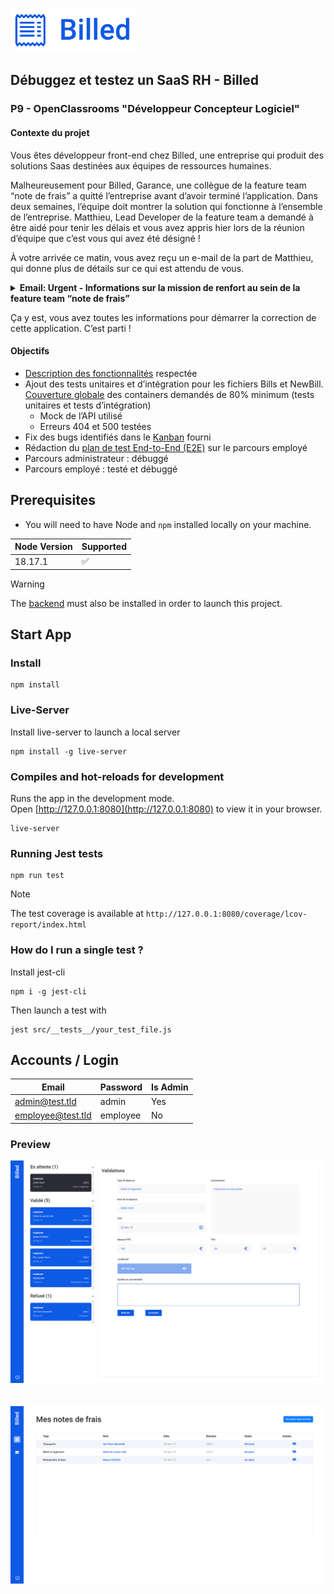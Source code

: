 
![Billed Icon](./src/assets/billed-icon.PNG)

## Débuggez et testez un SaaS RH - Billed
### P9 - OpenClassrooms "Développeur Concepteur Logiciel"

#### Contexte du projet

Vous êtes développeur front-end chez Billed, une entreprise qui produit des solutions Saas destinées aux équipes de ressources humaines.

Malheureusement pour Billed, Garance, une collègue de la feature team “note de frais” a quitté l’entreprise avant d’avoir terminé l’application. Dans deux semaines, l’équipe doit montrer la solution qui fonctionne à l’ensemble de l’entreprise. Matthieu, Lead Developer de la feature team a demandé à être aidé pour tenir les délais et vous avez appris hier lors de la réunion d’équipe que c’est vous qui avez été désigné !

À votre arrivée ce matin, vous avez reçu un e-mail de la part de Matthieu, qui donne plus de détails sur ce qui est attendu de vous.

<details><summary><b>Email: Urgent - Informations sur la mission de renfort au sein de la feature team “note de frais”</b></summary>

```
De : Matthieu
À : Moi
```

Bonjour,

Tout d’abord, merci de nous prêter main-forte cette semaine pour la mise en place de tests sur la fonctionnalité “note de frais”.

Cette fonctionnalité est très attendue sur le marché et le top management a mis la priorité dessus. L’objectif est de la lancer officiellement auprès de nos clients d’ici 2 semaines. Les délais sont donc très serrés. La feature team a beaucoup travaillé ces dernières semaines, mais le départ de Garance n’arrange pas les choses et nous avons besoin de ton aide pour la dernière ligne droite.

**Présentation de la fonctionnalité**

Pour comprendre son utilité et savoir comment elle marche, lis d’abord la [description de la fonctionnalité](./src/assets/Description%20des%20fonctionnalités.pdf). \
Comme tu peux le constater, il y a deux parcours utilisateurs : un administrateur RH et un employé. 

**État d’avancement du projet**

L’essentiel a déjà été développé, je te rassure :

✅ Le back-end des deux parcours est prêt en version alpha. \
🚧 Côté front-end : \
↳ Parcours administrateur : il a été testé par Garance, il faut désormais le débugger. \
↳ Parcours employé : il faut entièrement le tester et le débugger.

Garance avait utilisé Chrome Debugger, il faudra continuer avec cet outil.

**Comment accéder à la fonctionnalité ?**

Tu devras installer le back-end [disponible sur ce repo](https://github.com/Alex-Pqn/Billed-backend-ocr_dcl) ainsi que le frontend. Suis bien les instructions des deux README pour comprendre comment faire fonctionner tout ça.

**Tes missions**

Tout ce que j’attends de toi pour fiabiliser et améliorer le parcours employé est décrit dans [ce document](./src/assets/Description%20pratique%20des%20besoins.pdf). Il correspond à la description pratique des besoins pour la mise en place de la fonctionnalité. Il faut que tu le lises très attentivement. 

Tu y trouveras notamment le [rapport avec les bugs identifiés](https://alex-pqn.notion.site/50055c41e1934888ba341b1d4d7194b5?v=acedf821fede45009080691b585b5f61&pvs=4) (Kanban Notion) ainsi qu’un [exemple de plan de tests End-to-End](./src/assets/Exemple%20plan%20de%20tests%20E2E.pdf). 


Voilà, bon courage pour résoudre ces bugs et mettre en place les tests manquants ! On compte sur toi.


Matthieu \
*Lead Developer @Billed*
</details>

Ça y est, vous avez toutes les informations pour démarrer la correction de cette application. C’est parti !

#### Objectifs
- [Description des fonctionnalités](./src/assets/Description%20des%20fonctionnalités.pdf) respectée
- Ajout des tests unitaires et d’intégration pour les fichiers Bills et NewBill. [Couverture globale](./src/assets/Rapport%20couverture.PNG) des containers demandés de 80% minimum (tests unitaires et tests d’intégration)
  - Mock de l’API utilisé
  - Erreurs 404 et 500 testées
- Fix des bugs identifiés dans le [Kanban](https://alex-pqn.notion.site/50055c41e1934888ba341b1d4d7194b5?v=acedf821fede45009080691b585b5f61&pvs=4) fourni
- Rédaction du [plan de test End-to-End (E2E)](./src/assets/Plan%20de%20tests%20E2E.pdf) sur le parcours employé
- Parcours administrateur : débuggé
- Parcours employé : testé et débuggé

## Prerequisites

- You will need to have Node and `npm` installed locally on your machine.

| Node Version | Supported          |
| ------------ | ------------------ |
| 18.17.1      | :white_check_mark: |

> [!WARNING]
> The [backend](https://github.com/Alex-Pqn/Billed-backend-ocr_dcl) must also be installed in order to launch this project.

## Start App

### Install
```
npm install
```

### Live-Server
Install live-server to launch a local server
```
npm install -g live-server
```

### Compiles and hot-reloads for development
Runs the app in the development mode. \
Open [http://127.0.0.1:8080](http://127.0.0.1:8080) to view it in your browser.
```
live-server
```


### Running Jest tests
```
npm run test
```

> [!NOTE]
> The test coverage is available at `http://127.0.0.1:8080/coverage/lcov-report/index.html`

### How do I run a single test ?
Install jest-cli
```
npm i -g jest-cli
```
Then launch a test with
```
jest src/__tests__/your_test_file.js
```

## Accounts / Login

| Email                      | Password          | Is Admin |
| -------------------------- | ----------------- | -------- |
| admin@test.tld             | admin             | Yes      |
| employee@test.tld          | employee          | No       |

### Preview

![Billed](./src/assets/Billed.png)
<br/>
<br/>
<br/>
![Billed](./src/assets/Billed%202.png)